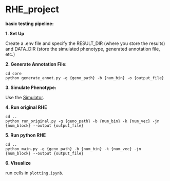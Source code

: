 # RHE_project

**basic testing pipeline:**

**1. Set Up**

Create a .env file and specify the RESULT_DIR (where you store the results) and DATA_DIR (store the simulated phenotype, generated annotation file, etc.)

**2. Generate Annotation File:**  
```
cd core
python generate_annot.py -g {geno_path} -b {num_bin} -o {output_file}
```

**3. Simulate Phenotype:**  

Use the [Simulator](https://github.com/sriramlab/Simulator).

**4. Run original RHE**  
```
cd ..
python run_original.py -g {geno_path} -b {num_bin} -k {num_vec} -jn {num_block} --output {output_file}
```

**5. Run python RHE**
```
cd ..
python main.py -g {geno_path} -b {num_bin} -k {num_vec} -jn {num_block} --output {output_file}
```

**6. Visualize**

run cells in `plotting.ipynb`.


